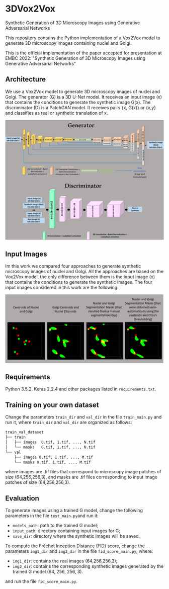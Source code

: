 # 3DVox2Vox
Synthetic Generation of 3D Microscopy Images using Generative Adversarial Networks

This repository contains the Python implementation of a Vox2Vox model to generate 3D microscopy images containing nuclei and Golgi.

This is the official implementation of the paper accepted for presentation at EMBC 2022: "Synthetic Generation of 3D Microscopy Images using Generative Adversarial Networks"

## Architecture

We use a Vox2Vox model to generate 3D microscopy images of nuclei and Golgi. The generator (G) is a 3D U-Net model. It receives an input image (x) that contains the conditions to generate the synthetic image G(x). The discriminator (D) is a PatchGAN model. It receives pairs {x, G(x)} or {x,y} and classifies as real or synthetic translation of x. 

![](https://github.com/HemaxiN/3DVox2Vox/blob/main/images/architecture.png)

## Input Images

Im this work we compared four approaches to generate synthetic microscopy images of nuclei and Golgi.  All the approaches are based on the Vox2Vox model, the only difference between them is the input image (x) that contains the conditions to generate the synthetic images. The four input images considered in this work are the following:

![](https://github.com/HemaxiN/3DVox2Vox/blob/main/images/input_imagess.png)


## Requirements

Python 3.5.2, Keras 2.2.4 and other packages listed in `requirements.txt`.

## Training on your own dataset

Change the parameters `train_dir` and `val_dir` in the file `train_main.py` and run it, where `train_dir` and `val_dir` are organized as follows:

```
train_val_dataset
├── train
│   ├── images  0.tif, 1.tif, ..., N.tif
│   └── masks   0.tif, 1.tif, ..., N.tif
└── val
    ├── images 0.tif, 1.tif, ..., M.tif
    └── masks 0.tif, 1.tif, ..., M.tif
```
where images are .tif files that correspond to microscopy image patches of size (64,256,256,3), and masks are .tif files corresponding to input image patches of size (64,256,256,3).

## Evaluation

To generate images using a trained G model, change the following parameters in the file `test_main.py`and run it:

* `models_path`: path to the trained G model; 
* `input_path`: directory containing input images for G;
* `save_dir`: directory where the synthetic images will be saved.

To compute the Fréchet Inception Distance (FID) score, change the parameters `img1_dir` and `img2_dir` in the file `fid_score_main.py`, where:

* `img1_dir`: contains the real images (64,256,256,3);
* `img2_dir`: contains the corresponding synthetic images generated by the trained G model (64, 256, 256, 3).

and run the file `fid_score_main.py`.

